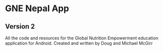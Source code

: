 GNE Nepal App
=============
 
Version 2
---------

All the code and resources for the Global Nutrition Empowerment education application for Android.
Created and written by Doug and Michael McGirr

